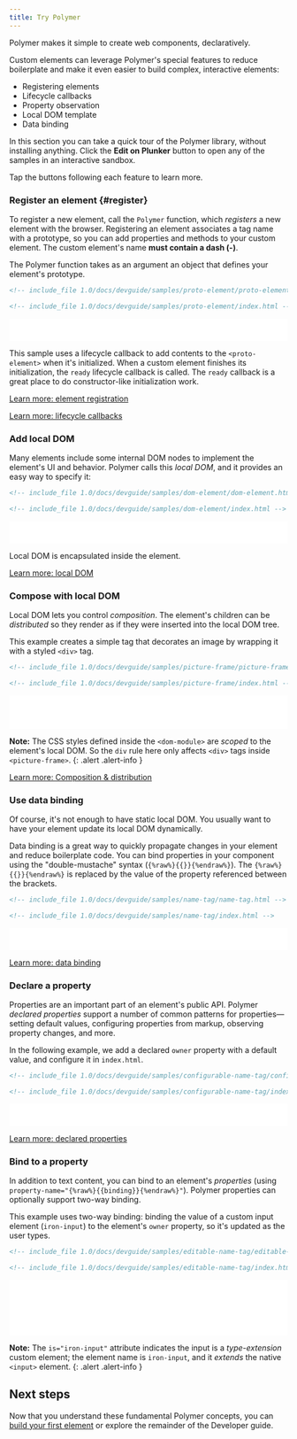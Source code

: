```yaml
---
title: Try Polymer
---
```


<!-- toc -->

Polymer makes it simple to create web components, declaratively.

Custom elements can leverage Polymer's special features to reduce boilerplate
and make it even easier to build complex, interactive elements:

- Registering elements
- Lifecycle callbacks
- Property observation
- Local DOM template
- Data binding

In this section you can take a quick tour of the Polymer library,
without installing anything. Click the **Edit on Plunker** button to open any
of the samples in an interactive sandbox.

Tap the buttons following each feature to learn more.

### Register an element {#register}

To register a new element, call the `Polymer` function, which
_registers_ a new element with the browser. Registering an element associates
a tag name with a prototype, so you can add properties and methods to your custom
element. The custom element's name **must contain a dash (-)**.

The Polymer function takes as an
argument an object that defines your element's prototype.

<demo-tabs selected="0" src="http://plnkr.co/edit/TbK3gUohLircKlIJByqc?p=preview">
  <demo-tab slot="demo-tab" heading="proto-element.html">

```html
<!-- include_file 1.0/docs/devguide/samples/proto-element/proto-element.html -->
```

  </demo-tab>
  <demo-tab slot="demo-tab" heading="index.html">

```html
<!-- include_file 1.0/docs/devguide/samples/proto-element/index.html -->
```

  </demo-tab>

  <iframe frameborder="0" src="samples/proto-element/index.html" width="100%" height="40"></iframe>
</demo-tabs>

This sample uses a lifecycle callback
to add contents to the `<proto-element>` when it's initialized.
When a custom element finishes its initialization, the `ready` lifecycle callback is called.
The `ready` callback is a great place to do constructor-like initialization work.

<p><a href="/1.0/docs/devguide/registering-elements" class="blue-button">
  Learn more: element registration
</a></p>

<p><a href="/1.0/docs/devguide/registering-elements#lifecycle-callbacks" class="blue-button">
  Learn more: lifecycle callbacks
</a></p>

### Add local DOM

Many elements include some internal DOM nodes to implement the element's UI and behavior.
Polymer calls this _local DOM_, and it provides an easy way to specify it:

<demo-tabs selected="0" src="http://plnkr.co/edit/RhZMWIWf6hbFUXxRSQkz?p=preview">
  <demo-tab slot="demo-tab" heading="dom-element.html">

```html
<!-- include_file 1.0/docs/devguide/samples/dom-element/dom-element.html -->
```

  </demo-tab>
  <demo-tab slot="demo-tab" heading="index.html">

```html
<!-- include_file 1.0/docs/devguide/samples/dom-element/index.html -->
```

  </demo-tab>

  <iframe frameborder="0" src="samples/dom-element/index.html" width="100%" height="40"></iframe>
</demo-tabs>

Local DOM is encapsulated inside the element.

<p><a href="/1.0/docs/devguide/local-dom" class="blue-button">Learn more: local DOM</a></p>

### Compose with local DOM

Local DOM lets you control _composition_. The element's children can be _distributed_
so they render as if they were inserted into the local DOM tree.

This example creates a simple tag that decorates an image by wrapping it
with a styled `<div>` tag.

<demo-tabs selected="0" src="http://plnkr.co/edit/qEMZleDbvKrNcpPXSviW?p=preview">
  <demo-tab slot="demo-tab" heading="picture-frame.html">

```html
<!-- include_file 1.0/docs/devguide/samples/picture-frame/picture-frame.html -->
```

  </demo-tab>
  <demo-tab slot="demo-tab" heading="index.html">

```html
<!-- include_file 1.0/docs/devguide/samples/picture-frame/index.html -->
```

  </demo-tab>

  <iframe frameborder="0" src="samples/picture-frame/index.html" width="100%" height="60"></iframe>
</demo-tabs>

**Note:** The CSS styles defined inside the `<dom-module>` are _scoped_ to the element's local DOM.
So the `div` rule here only affects `<div>` tags inside `<picture-frame>`.
{: .alert .alert-info }

<p><a href="/1.0/docs/devguide/local-dom#dom-distribution" class="blue-button">
Learn more: Composition & distribution</a></p>

### Use data binding

Of course, it's not enough to have static local DOM. You usually want to have your element update
its local DOM dynamically.

Data binding is a great way to quickly propagate changes in your element and reduce boilerplate code.
You can bind properties in your component using the "double-mustache" syntax (`{%raw%}{{}}{%endraw%}`).
The `{%raw%}{{}}{%endraw%}` is replaced by the value of the property referenced between the brackets.

<demo-tabs selected="0" src="http://plnkr.co/edit/LUm1XjpxlMIQFqGy04NS?p=preview">
  <demo-tab slot="demo-tab" heading="name-tag.html">

```html
<!-- include_file 1.0/docs/devguide/samples/name-tag/name-tag.html -->
```

  </demo-tab>
  <demo-tab slot="demo-tab" heading="index.html">

```html
<!-- include_file 1.0/docs/devguide/samples/name-tag/index.html -->
```

  </demo-tab>

  <iframe frameborder="0" src="samples/name-tag/index.html" width="100%" height="40"></iframe>
</demo-tabs>

<p><a href="/1.0/docs/devguide/data-binding" class="blue-button">
Learn more: data binding</a></p>

### Declare a property

Properties are an important part of an element's public API. Polymer
_declared properties_ support a number of common patterns for properties—setting default
values, configuring properties from markup, observing property changes, and more.

In the following example, we add a declared `owner` property with a default value,
and configure it in `index.html`.

<demo-tabs selected="0" src="http://plnkr.co/edit/HjgVnjpxMTvZJfhwpRPE?p=preview">
  <demo-tab slot="demo-tab" heading="configurable-name-tag.html">

```html
<!-- include_file 1.0/docs/devguide/samples/configurable-name-tag/configurable-name-tag.html -->
```

  </demo-tab>
  <demo-tab slot="demo-tab" heading="index.html">

```html
<!-- include_file 1.0/docs/devguide/samples/configurable-name-tag/index.html -->
```

  </demo-tab>

  <iframe frameborder="0" src="samples/configurable-name-tag/index.html" width="100%" height="40"></iframe>
</demo-tabs>

<p><a href="/1.0/docs/devguide/properties" class="blue-button">
Learn more: declared properties</a></p>

### Bind to a property

In addition to text content, you can bind to an element's _properties_ (using
`property-name="{%raw%}{{binding}}{%endraw%}"`). Polymer properties
can optionally support two-way binding.

This example uses two-way binding: binding the value of a custom input element (`iron-input`)
to the element's `owner` property, so it's updated as the user types.

<demo-tabs selected="0" src="http://plnkr.co/edit/DIA7weGNRf9Ejxp6xyh1?p=preview">
  <demo-tab slot="demo-tab" heading="editable-name-tag.html">

```html
<!-- include_file 1.0/docs/devguide/samples/editable-name-tag/editable-name-tag.html -->
```

  </demo-tab>
  <demo-tab slot="demo-tab" heading="index.html">

```html
<!-- include_file 1.0/docs/devguide/samples/editable-name-tag/index.html -->
```

  </demo-tab>

  <iframe frameborder="0" src="samples/editable-name-tag/index.html" width="100%" height="100"></iframe>
</demo-tabs>

**Note:** The `is="iron-input"` attribute indicates the input is a _type-extension_ custom
element; the element name is `iron-input`, and it _extends_ the native `<input>` element.
{: .alert .alert-info }

## Next steps

Now that you understand these fundamental Polymer concepts, you can
[build your first element](/1.0/start/first-element/intro) or explore
the remainder of the Developer guide.
